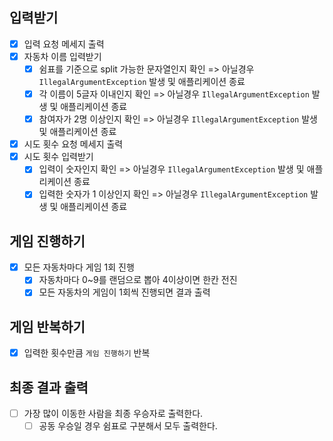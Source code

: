 ## 입력받기
- [x] 입력 요청 메세지 출력
- [x] 자동차 이름 입력받기
  - [x] 쉼표를 기준으로 split 가능한 문자열인지 확인 => 아닐경우 `IllegalArgumentException` 발생 및 애플리케이션 종료
  - [x] 각 이름이 5글자 이내인지 확인 => 아닐경우 `IllegalArgumentException` 발생 및 애플리케이션 종료
  - [x] 참여자가 2명 이상인지 확인 => 아닐경우 `IllegalArgumentException` 발생 및 애플리케이션 종료
- [x] 시도 횟수 요청 메세지 출력
- [x] 시도 횟수 입력받기
  - [x] 입력이 숫자인지 확인 => 아닐경우 `IllegalArgumentException` 발생 및 애플리케이션 종료
  - [x] 입력한 숫자가 1 이상인지 확인 => 아닐경우 `IllegalArgumentException` 발생 및 애플리케이션 종료

## 게임 진행하기
- [x] 모든 자동차마다 게임 1회 진행
  - [x] 자동차마다 0~9를 랜덤으로 뽑아 4이상이면 한칸 전진
  - [x] 모든 자동차의 게임이 1회씩 진행되면 결과 출력

## 게임 반복하기
- [x] 입력한 횟수만큼 `게임 진행하기` 반복

## 최종 결과 출력
- [ ] 가장 많이 이동한 사람을 최종 우승자로 출력한다.
  - [ ] 공동 우승일 경우 쉼표로 구분해서 모두 출력한다.